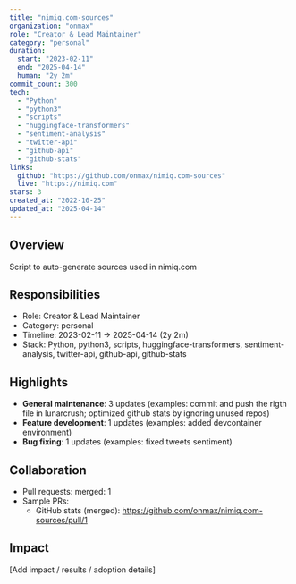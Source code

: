 ```yaml
---
title: "nimiq.com-sources"
organization: "onmax"
role: "Creator & Lead Maintainer"
category: "personal"
duration:
  start: "2023-02-11"
  end: "2025-04-14"
  human: "2y 2m"
commit_count: 300
tech:
  - "Python"
  - "python3"
  - "scripts"
  - "huggingface-transformers"
  - "sentiment-analysis"
  - "twitter-api"
  - "github-api"
  - "github-stats"
links:
  github: "https://github.com/onmax/nimiq.com-sources"
  live: "https://nimiq.com"
stars: 3
created_at: "2022-10-25"
updated_at: "2025-04-14"
---
```

## Overview
Script to auto-generate sources used in nimiq.com

## Responsibilities
- Role: Creator & Lead Maintainer
- Category: personal
- Timeline: 2023-02-11 -> 2025-04-14 (2y 2m)
- Stack: Python, python3, scripts, huggingface-transformers, sentiment-analysis, twitter-api, github-api, github-stats

## Highlights
- **General maintenance**: 3 updates (examples: commit and push the rigth file in lunarcrush; optimized github stats by ignoring unused repos)
- **Feature development**: 1 updates (examples: added devcontainer environment)
- **Bug fixing**: 1 updates (examples: fixed tweets sentiment)

## Collaboration
- Pull requests: merged: 1
- Sample PRs:
  - GitHub stats (merged): https://github.com/onmax/nimiq.com-sources/pull/1

## Impact
[Add impact / results / adoption details]
